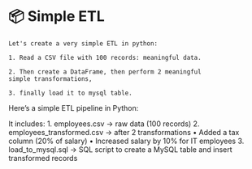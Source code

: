# 📦 Simple ETL

	Let's create a very simple ETL in python: 

	1. Read a CSV file with 100 records: meaningful data. 

	2. Then create a DataFrame, then perform 2 meaningful 
	simple transformations, 
	
	3. finally load it to mysql table. 


Here’s a simple ETL pipeline in Python:

It includes:
    1.    employees.csv → raw data (100 records)
    2.    employees_transformed.csv → after 2 transformations
    •    Added a tax column (20% of salary)
    •    Increased salary by 10% for IT employees
    3.    load_to_mysql.sql → SQL script to create a MySQL table
          and insert transformed records

